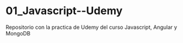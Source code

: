 # 01_Javascript--Udemy
Repositorio con la practica de Udemy del curso Javascript, Angular y MongoDB
